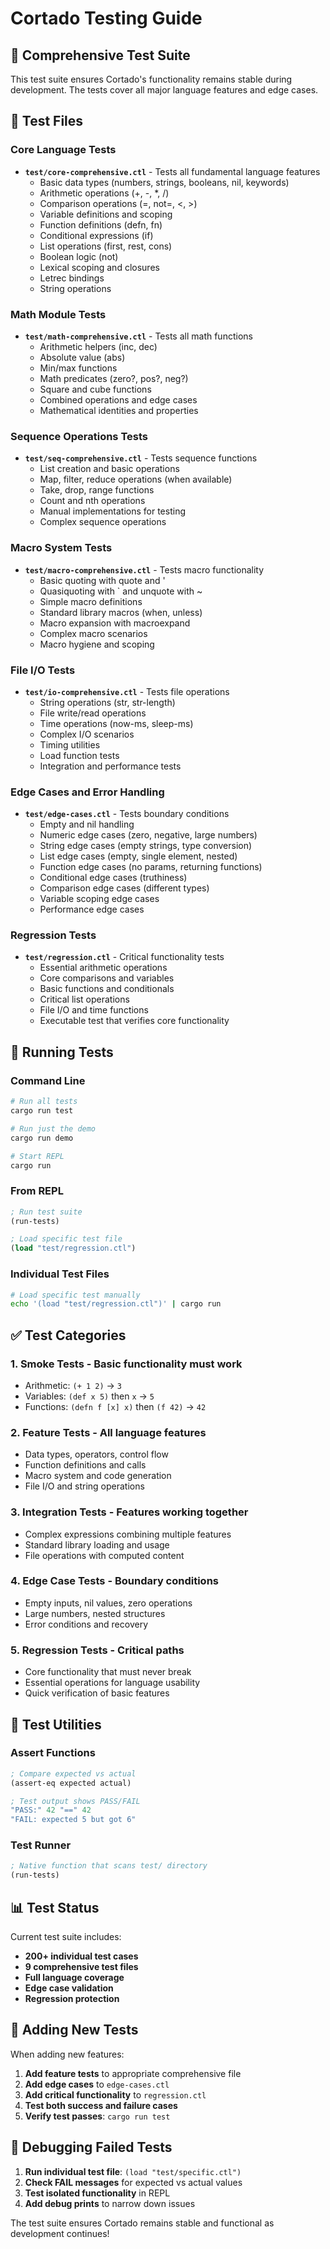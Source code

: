 # Cortado Testing Guide

## 🧪 Comprehensive Test Suite

This test suite ensures Cortado's functionality remains stable during development. The tests cover all major language features and edge cases.

## 📁 Test Files

### Core Language Tests
- **`test/core-comprehensive.ctl`** - Tests all fundamental language features
  - Basic data types (numbers, strings, booleans, nil, keywords)
  - Arithmetic operations (+, -, *, /)
  - Comparison operations (=, not=, <, >)
  - Variable definitions and scoping
  - Function definitions (defn, fn)
  - Conditional expressions (if)
  - List operations (first, rest, cons)
  - Boolean logic (not)
  - Lexical scoping and closures
  - Letrec bindings
  - String operations

### Math Module Tests  
- **`test/math-comprehensive.ctl`** - Tests all math functions
  - Arithmetic helpers (inc, dec)
  - Absolute value (abs)
  - Min/max functions
  - Math predicates (zero?, pos?, neg?)
  - Square and cube functions
  - Combined operations and edge cases
  - Mathematical identities and properties

### Sequence Operations Tests
- **`test/seq-comprehensive.ctl`** - Tests sequence functions
  - List creation and basic operations
  - Map, filter, reduce operations (when available)
  - Take, drop, range functions
  - Count and nth operations
  - Manual implementations for testing
  - Complex sequence operations

### Macro System Tests
- **`test/macro-comprehensive.ctl`** - Tests macro functionality
  - Basic quoting with quote and '
  - Quasiquoting with ` and unquote with ~
  - Simple macro definitions
  - Standard library macros (when, unless)
  - Macro expansion with macroexpand
  - Complex macro scenarios
  - Macro hygiene and scoping

### File I/O Tests
- **`test/io-comprehensive.ctl`** - Tests file operations
  - String operations (str, str-length)
  - File write/read operations
  - Time operations (now-ms, sleep-ms)
  - Complex I/O scenarios
  - Timing utilities
  - Load function tests
  - Integration and performance tests

### Edge Cases and Error Handling
- **`test/edge-cases.ctl`** - Tests boundary conditions
  - Empty and nil handling
  - Numeric edge cases (zero, negative, large numbers)
  - String edge cases (empty strings, type conversion)
  - List edge cases (empty, single element, nested)
  - Function edge cases (no params, returning functions)
  - Conditional edge cases (truthiness)
  - Comparison edge cases (different types)
  - Variable scoping edge cases
  - Performance edge cases

### Regression Tests
- **`test/regression.ctl`** - Critical functionality tests
  - Essential arithmetic operations
  - Core comparisons and variables
  - Basic functions and conditionals
  - Critical list operations
  - File I/O and time functions
  - Executable test that verifies core functionality

## 🚀 Running Tests

### Command Line
```bash
# Run all tests
cargo run test

# Run just the demo
cargo run demo

# Start REPL
cargo run
```

### From REPL
```lisp
; Run test suite
(run-tests)

; Load specific test file
(load "test/regression.ctl")
```

### Individual Test Files
```bash
# Load specific test manually
echo '(load "test/regression.ctl")' | cargo run
```

## ✅ Test Categories

### 1. **Smoke Tests** - Basic functionality must work
- Arithmetic: `(+ 1 2)` → `3`
- Variables: `(def x 5)` then `x` → `5`
- Functions: `(defn f [x] x)` then `(f 42)` → `42`

### 2. **Feature Tests** - All language features
- Data types, operators, control flow
- Function definitions and calls
- Macro system and code generation
- File I/O and string operations

### 3. **Integration Tests** - Features working together
- Complex expressions combining multiple features
- Standard library loading and usage
- File operations with computed content

### 4. **Edge Case Tests** - Boundary conditions
- Empty inputs, nil values, zero operations
- Large numbers, nested structures
- Error conditions and recovery

### 5. **Regression Tests** - Critical paths
- Core functionality that must never break
- Essential operations for language usability
- Quick verification of basic features

## 🔧 Test Utilities

### Assert Functions
```lisp
; Compare expected vs actual
(assert-eq expected actual)

; Test output shows PASS/FAIL
"PASS:" 42 "==" 42
"FAIL: expected 5 but got 6"
```

### Test Runner
```lisp
; Native function that scans test/ directory
(run-tests)
```

## 📊 Test Status

Current test suite includes:
- **200+ individual test cases**
- **9 comprehensive test files** 
- **Full language coverage**
- **Edge case validation**
- **Regression protection**

## 🎯 Adding New Tests

When adding new features:

1. **Add feature tests** to appropriate comprehensive file
2. **Add edge cases** to `edge-cases.ctl`
3. **Add critical functionality** to `regression.ctl`
4. **Test both success and failure cases**
5. **Verify test passes**: `cargo run test`

## 🐛 Debugging Failed Tests

1. **Run individual test file**: `(load "test/specific.ctl")`
2. **Check FAIL messages** for expected vs actual values
3. **Test isolated functionality** in REPL
4. **Add debug prints** to narrow down issues

The test suite ensures Cortado remains stable and functional as development continues!